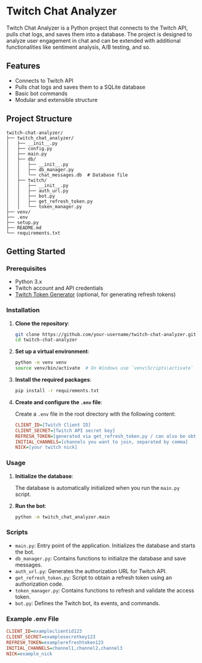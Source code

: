 # Twitch Chat Analyzer

Twitch Chat Analyzer is a Python project that connects to the Twitch API, pulls chat logs, and saves them into a database. The project is designed to analyze user engagement in chat and can be extended with additional functionalities like sentiment analysis, A/B testing, and so.

## Features

- Connects to Twitch API
- Pulls chat logs and saves them to a SQLite database
- Basic bot commands
- Modular and extensible structure

## Project Structure

```plaintext
twitch-chat-analyzer/
├── twitch_chat_analyzer/
│   ├── __init__.py
│   ├── config.py
│   ├── main.py
│   ├── db/
│   │   ├── __init__.py
│   │   ├── db_manager.py
│   │   └── chat_messages.db  # Database file
│   ├── twitch/
│   │   ├── __init__.py
│   │   ├── auth_url.py
│   │   ├── bot.py
│   │   ├── get_refresh_token.py
│   │   └── token_manager.py
├── venv/
├── .env
├── setup.py
├── README.md
└── requirements.txt
```


## Getting Started

### Prerequisites

- Python 3.x
- Twitch account and API credentials
- [Twitch Token Generator](https://twitchtokengenerator.com/) (optional, for generating refresh tokens)

### Installation

1. **Clone the repository**:

    ```sh
    git clone https://github.com/your-username/twitch-chat-analyzer.git
    cd twitch-chat-analyzer
    ```

2. **Set up a virtual environment**:

    ```sh
    python -m venv venv
    source venv/bin/activate  # On Windows use `venv\Scripts\activate`
    ```

3. **Install the required packages**:

    ```sh
    pip install -r requirements.txt
    ```

4. **Create and configure the `.env` file**:

    Create a `.env` file in the root directory with the following content:

    ```ini
    CLIENT_ID=[Twitch Client ID]
    CLIENT_SECRET=[Twitch API secret key]
    REFRESH_TOKEN=[generated via get_refresh_token.py / can also be obtained with https://twitchtokengenerator.com/]
    INITIAL_CHANNELS=[channels you want to join, separated by comma]
    NICK=[your twitch nick]
    ```

### Usage

1. **Initialize the database**:

    The database is automatically initialized when you run the `main.py` script.

2. **Run the bot**:

    ```sh
    python -m twitch_chat_analyzer.main
    ```

### Scripts

- `main.py`: Entry point of the application. Initializes the database and starts the bot.
- `db_manager.py`: Contains functions to initialize the database and save messages.
- `auth_url.py`: Generates the authorization URL for Twitch API.
- `get_refresh_token.py`: Script to obtain a refresh token using an authorization code.
- `token_manager.py`: Contains functions to refresh and validate the access token.
- `bot.py`: Defines the Twitch bot, its events, and commands.

### Example .env File

```ini
CLIENT_ID=exampleclientid123
CLIENT_SECRET=examplesecretkey123
REFRESH_TOKEN=examplerefreshtoken123
INITIAL_CHANNELS=channel1,channel2,channel3
NICK=example_nick
